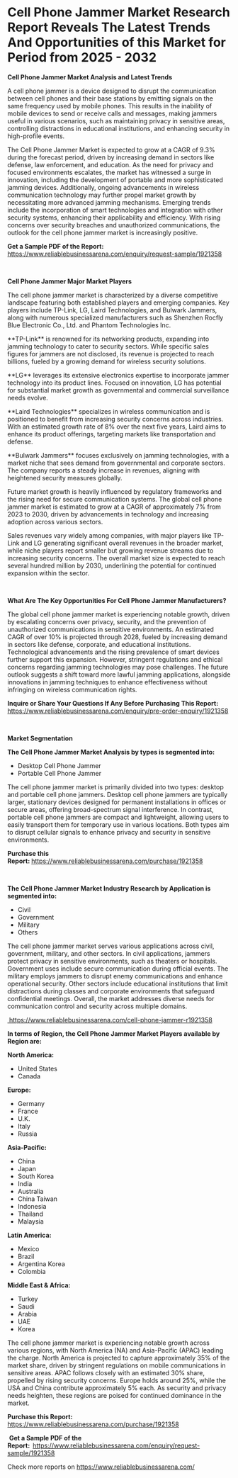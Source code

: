 <p><h1>Cell Phone Jammer Market Research Report Reveals The Latest Trends And Opportunities of this Market for Period from 2025 - 2032</h1></p><p><strong>Cell Phone Jammer Market Analysis and Latest Trends</strong></p>
<p><p>A cell phone jammer is a device designed to disrupt the communication between cell phones and their base stations by emitting signals on the same frequency used by mobile phones. This results in the inability of mobile devices to send or receive calls and messages, making jammers useful in various scenarios, such as maintaining privacy in sensitive areas, controlling distractions in educational institutions, and enhancing security in high-profile events.</p><p>The Cell Phone Jammer Market is expected to grow at a CAGR of 9.3% during the forecast period, driven by increasing demand in sectors like defense, law enforcement, and education. As the need for privacy and focused environments escalates, the market has witnessed a surge in innovation, including the development of portable and more sophisticated jamming devices. Additionally, ongoing advancements in wireless communication technology may further propel market growth by necessitating more advanced jamming mechanisms. Emerging trends include the incorporation of smart technologies and integration with other security systems, enhancing their applicability and efficiency. With rising concerns over security breaches and unauthorized communications, the outlook for the cell phone jammer market is increasingly positive.</p></p>
<p><strong>Get a Sample PDF of the Report:&nbsp;</strong> <a href="https://www.reliablebusinessarena.com/enquiry/request-sample/1921358?utm_campaign=1892&utm_medium=2&utm_source=Github&utm_content=ia&utm_term=10022025&utm_id=cell-phone-jammer">https://www.reliablebusinessarena.com/enquiry/request-sample/1921358</a></p>
<p>&nbsp;</p>
<p><strong>Cell Phone Jammer Major Market Players</strong></p>
<p><p>The cell phone jammer market is characterized by a diverse competitive landscape featuring both established players and emerging companies. Key players include TP-Link, LG, Laird Technologies, and Bulwark Jammers, along with numerous specialized manufacturers such as Shenzhen Rocfly Blue Electronic Co., Ltd. and Phantom Technologies Inc.</p><p>**TP-Link** is renowned for its networking products, expanding into jamming technology to cater to security sectors. While specific sales figures for jammers are not disclosed, its revenue is projected to reach billions, fueled by a growing demand for wireless security solutions.</p><p>**LG** leverages its extensive electronics expertise to incorporate jammer technology into its product lines. Focused on innovation, LG has potential for substantial market growth as governmental and commercial surveillance needs evolve.</p><p>**Laird Technologies** specializes in wireless communication and is positioned to benefit from increasing security concerns across industries. With an estimated growth rate of 8% over the next five years, Laird aims to enhance its product offerings, targeting markets like transportation and defense.</p><p>**Bulwark Jammers** focuses exclusively on jamming technologies, with a market niche that sees demand from governmental and corporate sectors. The company reports a steady increase in revenues, aligning with heightened security measures globally.</p><p>Future market growth is heavily influenced by regulatory frameworks and the rising need for secure communication systems. The global cell phone jammer market is estimated to grow at a CAGR of approximately 7% from 2023 to 2030, driven by advancements in technology and increasing adoption across various sectors.</p><p>Sales revenues vary widely among companies, with major players like TP-Link and LG generating significant overall revenues in the broader market, while niche players report smaller but growing revenue streams due to increasing security concerns. The overall market size is expected to reach several hundred million by 2030, underlining the potential for continued expansion within the sector.</p></p>
<p>&nbsp;</p>
<p><strong>What Are The Key Opportunities For Cell Phone Jammer Manufacturers?</strong></p>
<p><p>The global cell phone jammer market is experiencing notable growth, driven by escalating concerns over privacy, security, and the prevention of unauthorized communications in sensitive environments. An estimated CAGR of over 10% is projected through 2028, fueled by increasing demand in sectors like defense, corporate, and educational institutions. Technological advancements and the rising prevalence of smart devices further support this expansion. However, stringent regulations and ethical concerns regarding jamming technologies may pose challenges. The future outlook suggests a shift toward more lawful jamming applications, alongside innovations in jamming techniques to enhance effectiveness without infringing on wireless communication rights.</p></p>
<p><strong>Inquire or Share Your Questions If Any Before Purchasing This Report:</strong> <a href="https://www.reliablebusinessarena.com/enquiry/pre-order-enquiry/1921358?utm_campaign=1892&utm_medium=2&utm_source=Github&utm_content=ia&utm_term=10022025&utm_id=cell-phone-jammer">https://www.reliablebusinessarena.com/enquiry/pre-order-enquiry/1921358</a></p>
<p>&nbsp;</p>
<p><strong>Market Segmentation</strong></p>
<p><strong>The Cell Phone Jammer Market Analysis by types is segmented into:</strong></p>
<p><ul><li>Desktop Cell Phone Jammer</li><li>Portable Cell Phone Jammer</li></ul></p>
<p><p>The cell phone jammer market is primarily divided into two types: desktop and portable cell phone jammers. Desktop cell phone jammers are typically larger, stationary devices designed for permanent installations in offices or secure areas, offering broad-spectrum signal interference. In contrast, portable cell phone jammers are compact and lightweight, allowing users to easily transport them for temporary use in various locations. Both types aim to disrupt cellular signals to enhance privacy and security in sensitive environments.</p></p>
<p><strong>Purchase this Report:&nbsp;</strong><a href="https://www.reliablebusinessarena.com/purchase/1921358?utm_campaign=1892&utm_medium=2&utm_source=Github&utm_content=ia&utm_term=10022025&utm_id=cell-phone-jammer">https://www.reliablebusinessarena.com/purchase/1921358</a></p>
<p>&nbsp;</p>
<p><strong>The Cell Phone Jammer Market Industry Research by Application is segmented into:</strong></p>
<p><ul><li>Civil</li><li>Government</li><li>Military</li><li>Others</li></ul></p>
<p><p>The cell phone jammer market serves various applications across civil, government, military, and other sectors. In civil applications, jammers protect privacy in sensitive environments, such as theaters or hospitals. Government uses include secure communication during official events. The military employs jammers to disrupt enemy communications and enhance operational security. Other sectors include educational institutions that limit distractions during classes and corporate environments that safeguard confidential meetings. Overall, the market addresses diverse needs for communication control and security across multiple domains.</p></p>
<p><a href="https://www.reliablebusinessarena.com/cell-phone-jammer-r1921358?utm_campaign=1892&utm_medium=2&utm_source=Github&utm_content=ia&utm_term=10022025&utm_id=cell-phone-jammer">&nbsp;https://www.reliablebusinessarena.com/cell-phone-jammer-r1921358</a></p>
<p><strong>In terms of Region, the Cell Phone Jammer Market Players available by Region are:</strong></p>
<p>
    <p> <strong> North America: </strong>
        <ul>
            <li>United States</li>
            <li>Canada</li>
        </ul>
        </p> 
    <p> <strong> Europe: </strong>
        <ul>
            <li>Germany</li>
            <li>France</li>
            <li>U.K.</li>
            <li>Italy</li>
            <li>Russia</li>
        </ul>
        </p> 
    <p> <strong> Asia-Pacific: </strong>
        <ul>
            <li>China</li>
            <li>Japan</li>
            <li>South Korea</li>
            <li>India</li>
            <li>Australia</li>
            <li>China Taiwan</li>
            <li>Indonesia</li>
            <li>Thailand</li>
            <li>Malaysia</li>
        </ul>
        </p> 
    <p> <strong> Latin America: </strong>
        <ul>
            <li>Mexico</li>
            <li>Brazil</li>
            <li>Argentina Korea</li>
            <li>Colombia</li>
        </ul>
        </p> 
    <p> <strong> Middle East & Africa: </strong>
        <ul>
            <li>Turkey</li>
            <li>Saudi</li>
            <li>Arabia</li>
            <li>UAE</li>
            <li>Korea</li>
        </ul>
    </p>
    </p>
<p><p>The cell phone jammer market is experiencing notable growth across various regions, with North America (NA) and Asia-Pacific (APAC) leading the charge. North America is projected to capture approximately 35% of the market share, driven by stringent regulations on mobile communications in sensitive areas. APAC follows closely with an estimated 30% share, propelled by rising security concerns. Europe holds around 25%, while the USA and China contribute approximately 5% each. As security and privacy needs heighten, these regions are poised for continued dominance in the market.</p></p>
<p><strong>Purchase this Report: </strong><a href="https://www.reliablebusinessarena.com/purchase/1921358?utm_campaign=1892&utm_medium=2&utm_source=Github&utm_content=ia&utm_term=10022025&utm_id=cell-phone-jammer">https://www.reliablebusinessarena.com/purchase/1921358</a></p>
<p>&nbsp;<strong>Get a Sample PDF of the Report:&nbsp;&nbsp;</strong><a href="https://www.reliablebusinessarena.com/enquiry/request-sample/1921358?utm_campaign=1892&utm_medium=2&utm_source=Github&utm_content=ia&utm_term=10022025&utm_id=cell-phone-jammer">https://www.reliablebusinessarena.com/enquiry/request-sample/1921358</a></p>
<p><strong></strong></p>
<p>Check more reports on <a href="https://www.reliablebusinessarena.com/?utm_campaign=1892&utm_medium=2&utm_source=Github&utm_content=ia&utm_term=10022025&utm_id=cell-phone-jammer">https://www.reliablebusinessarena.com/</a></p>